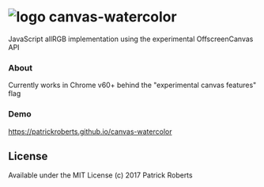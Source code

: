 # ![logo](https://i.imgur.com/drg5zF9.png) canvas-watercolor

JavaScript allRGB implementation using the experimental OffscreenCanvas API

### About

Currently works in Chrome v60+ behind the "experimental canvas features" flag

### Demo

https://patrickroberts.github.io/canvas-watercolor

## License

Available under the MIT License
(c) 2017 Patrick Roberts
